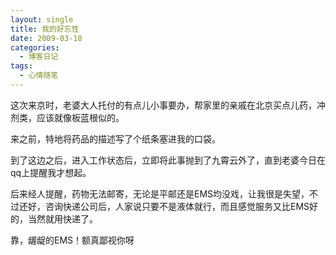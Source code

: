 ```yaml
---
layout: single
title: 我的好忘性
date: 2009-03-10
categories:
  - 博客日记
tags:
  - 心情随笔
---
```


这次来京时，老婆大人托付的有点儿小事要办，帮家里的亲戚在北京买点儿药，冲剂类，应该就像板蓝根似的。

来之前，特地将药品的描述写了个纸条塞进我的口袋。

到了这边之后，进入工作状态后，立即将此事抛到了九霄云外了，直到老婆今日在qq上提醒我才想起。

后来经人提醒，药物无法邮寄，无论是平邮还是EMS均没戏，让我很是失望，不过还好，咨询快递公司后，人家说只要不是液体就行，而且感觉服务又比EMS好的，当然就用快递了。

靠，龌龊的EMS！额真鄙视你呀
